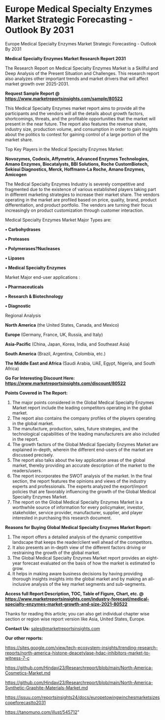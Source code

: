 # Europe Medical Specialty Enzymes Market Strategic Forecasting - Outlook By 2031
Europe Medical Specialty Enzymes Market Strategic Forecasting - Outlook By 2031

<strong>Medical Specialty Enzymes Market Research Report 2031</strong>

The Research Report on Medical Specialty Enzymes Market is a Skillful and Deep Analysis of the Present Situation and Challenges. This research report also analyzes other important trends and market drivers that will affect market growth over 2025-2031.

<strong>Request Sample Report @ <a href=https://www.marketreportsinsights.com/sample/80522>https://www.marketreportsinsights.com/sample/80522</a></strong>

This Medical Specialty Enzymes market report aims to provide all the participants and the vendors will all the details about growth factors, shortcomings, threats, and the profitable opportunities that the market will present in the near future. The report also features the revenue share, industry size, production volume, and consumption in order to gain insights about the politics to contest for gaining control of a large portion of the market share.

Top Key Players in the Medical Specialty Enzymes Market:

<strong>Novozymes, Codexis, Affymetrix, Advanced Enzymes Technologies, Amano Enzymes, Biocatalysts, BBI Solutions, Roche CustomBiotech, Sekisui Diagnostics, Merck, Hoffmann-La Roche, Amano Enzymes, Amicogen</strong>

The Medical Specialty Enzymes Industry is severely competitive and fragmented due to the existence of various established players taking part in different marketing strategies to increase their market share. The vendors operating in the market are profiled based on price, quality, brand, product differentiation, and product portfolio. The vendors are turning their focus increasingly on product customization through customer interaction.

Medical Specialty Enzymes Market Major Types are:

<strong>• Carbohydrases

• Proteases

• Polymerases?Nucleases

• Lipases

• Medical Specialty Enzymes</strong>

Market Major end-user applications :

<strong>• Pharmaceuticals

• Research & Biotechnology

• Diagnostic</strong>

Regional Analysis

</u><strong><b>North America</b></strong> (the United States, Canada, and Mexico)

<strong><b>Europe </b></strong>(Germany, France, UK, Russia, and Italy)

<strong><b>Asia-Pacific</b></strong> (China, Japan, Korea, India, and Southeast Asia)

<strong><b>South America</b></strong> (Brazil, Argentina, Colombia, etc.)

<strong><b>The Middle East and Africa</b></strong> (Saudi Arabia, UAE, Egypt, Nigeria, and South Africa)

<strong>Go For Interesting Discount Here: <a href=https://www.marketreportsinsights.com/discount/80522>https://www.marketreportsinsights.com/discount/80522</a></strong>

<strong>Points Covered in The Report:</strong>
<ol>
  <li>The major points considered in the Global Medical Specialty Enzymes Market report include the leading competitors operating in the global market.</li>
  <li>The report also contains the company profiles of the players operating in the global market.</li>
  <li>The manufacture, production, sales, future strategies, and the technological capabilities of the leading manufacturers are also included in the report.</li>
  <li>The growth factors of the Global Medical Specialty Enzymes Market are explained in-depth, wherein the different end-users of the market are discussed precisely.</li>
  <li>The report also talks about the key application areas of the global market, thereby providing an accurate description of the market to the readers/users.</li>
  <li>The report incorporates the SWOT analysis of the market. In the final section, the report features the opinions and views of the industry experts and professionals. The experts analyzed the export/import policies that are favorably influencing the growth of the Global Medical Specialty Enzymes Market.</li>
  <li>The report on the Global Medical Specialty Enzymes Market is a worthwhile source of information for every policymaker, investor, stakeholder, service provider, manufacturer, supplier, and player interested in purchasing this research document.</li>
</ol>
<strong>Reasons for Buying Global Medical Specialty Enzymes Market Report:</strong>

<ol>
  <li>The report offers a detailed analysis of the dynamic competitive landscape that keeps the reader/client well ahead of the competitors.</li>
  <li>It also presents an in-depth view of the different factors driving or restraining the growth of the global market.</li>
  <li>The Global Medical Specialty Enzymes Market report provides an eight-year forecast evaluated on the basis of how the market is estimated to grow.</li>
  <li>It helps in making aware business decisions by having providing thorough insights insights into the global market and by making an all-inclusive analysis of the key market segments and sub-segments.</li>
</ol>
<strong>Access full Report Description, TOC, Table of Figure, Chart, etc. @ <a href=https://www.marketreportsinsights.com/industry-forecast/medical-specialty-enzymes-market-growth-and-size-2021-80522>https://www.marketreportsinsights.com/industry-forecast/medical-specialty-enzymes-market-growth-and-size-2021-80522</a></strong>


Thanks for reading this article; you can also get individual chapter wise section or region wise report version like Asia, United States, Europe.

<strong>Contact Us:</strong>
sales@marketreportsinsights.com

<strong>Our other reports:</strong>

<a href=https://sites.google.com/view/tech-ecosystem-insights/trending-research-reports/north-america-histone-deacetylase-hdac-inhibitors-market-to-witness-7-c>https://sites.google.com/view/tech-ecosystem-insights/trending-research-reports/north-america-histone-deacetylase-hdac-inhibitors-market-to-witness-7-c</a>

<a href=https://github.com/Hindavi23/Researchreport/blob/main/North-America-Cosmetics-Market.md>https://github.com/Hindavi23/Researchreport/blob/main/North-America-Cosmetics-Market.md</a>

<a href=https://github.com/Hindavi23/Researchreport/blob/main/North-America-Synthetic-Graphite-Materials-Market.md>https://github.com/Hindavi23/Researchreport/blob/main/North-America-Synthetic-Graphite-Materials-Market.md</a>

<a href=https://issuu.com/reportsinsights24/docs/europetowingwinchesmarketsizescopeforecastto2031>https://issuu.com/reportsinsights24/docs/europetowingwinchesmarketsizescopeforecastto2031</a>

<a href=https://tanomuno.com/illust/545712>https://tanomuno.com/illust/545712</a>"
